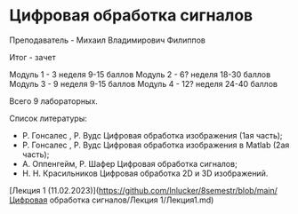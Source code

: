 # Цифровая обработка сигналов
Преподаватель - Михаил Владимирович Филиппов

Итог - зачет

Модуль 1 - 3 неделя 9-15 баллов
Модуль 2 - 6? неделя 18-30 баллов
Модуль 3 - 9 неделя 9-15 баллов
Модуль 4 - 12? неделя 24-40 баллов

Всего 9 лабораторных.

Список литературы:

- Р. Гонсалес , Р. Вудс Цифровая обработка изображения (1ая часть);
- Р. Гонсалес , Р. Вудс Цифровая обработка изображения в Matlab (2ая часть);
- А. Оппенгейм, Р. Шафер Цифровая обработка сигналов;
- Н. Н. Красильников Цифровая обработка 2D и 3D изображений.

[Лекция 1 (11.02.2023)](https://github.com/Inlucker/8semestr/blob/main/Цифровая обработка сигналов/Лекция 1/Лекция1.md)
